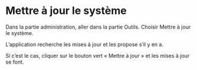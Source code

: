 # Mettre à jour le système

Dans la partie administration, aller dans la partie Outils.
Choisir Mettre à jour le système.

L’application recherche les mises à jour et les propose s’il y en a.

Si c’est le cas, cliquer sur le bouton vert « Mettre à jour » et les mises à jour se font.